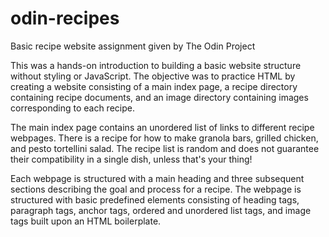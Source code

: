 # odin-recipes
Basic recipe website assignment given by The Odin Project

This was a hands-on introduction to building a basic website structure without styling or JavaScript.
The objective was to practice HTML by creating a website consisting of a main index page, a recipe
directory containing recipe documents, and an image directory containing images corresponding to each
recipe.

The main index page contains an unordered list of links to different recipe webpages. There is a recipe
for how to make granola bars, grilled chicken, and pesto tortellini salad. The recipe list is random and
does not guarantee their compatibility in a single dish, unless that's your thing!

Each webpage is structured with a main heading and three subsequent sections describing the goal
and process for a recipe. The webpage is structured with basic predefined elements consisting of 
heading tags, paragraph tags, anchor tags, ordered and unordered list tags, and image tags built 
upon an HTML boilerplate.